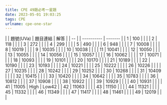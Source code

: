 ```yaml
---
title: CPE 49題必考一星題
date: 2023-05-01 19:03:25
tags: CPE
urlname: cpe-one-star
---
```

|    | 題號(UVa) | 題目連結 | 解答 |
| -- |  | ---------- | ------- |
| 1  | 100 |            |         |
| 2  | 118 |            |         |
| 3  | 272 |            |         |
| 4  | 299 |            |         |
| 5  | 490 |            |         |
| 6  | 948 |            |         |
| 7  | 10008 |            |         |
| 8  | 10019 |            |         |
| 9  | 10035 |            |         |
| 10 | 10038 |            |         |
| 11 | 10041 |            |         |
| 12 | 10050 |            |         |
| 13 | 10055 |            |         |
| 14 | 10056 |            |         |
| 15 | 10057 |            |         |
| 16 | 10062 |            |         |
| 17 | 10071 |            |         |
| 18 | 10093 |            |         |
| 19 | 10101 |            |         |
| 20 | 10170 |            |         |
| 21 | 10189 |            |         |
| 22 | 10190 |            |         |
| 23 | 10193 |            |         |
| 24 | 10221 |            |         |
| 25 | 10222 |            |         |
| 26 | 10226 |            |         |
| 27 | 10235 |            |         |
| 28 | 10242 |            |         |
| 29 | 10252 |            |         |
| 30 | 10268 |            |         |
| 31 | 10409 |            |         |
| 32 | 10415 |            |         |
| 33 | 10420 |            |         |
| 34 | 10642 |            |         |
| 35 | 10783 |            |         |
| 36 | 10812 |            |         |
| 37 | 10908 |            |         |
| 38 | 10922 |            |         |
| 39 | 10929 |            |         |
| 40 | 10931 |            |         |
| 41 | 11005 | High       | Low42   |
| 42 | 11063 |            |         |
| 43 | 11150 |            |         |
| 44 | 11321 |            |         |
| 45 | 11332 |            |         |
| 46 | 11349 |            |         |
| 47 | 11417 |            |         |
| 48 | 11461 |            |         |
| 49 | 12019 |            |         |